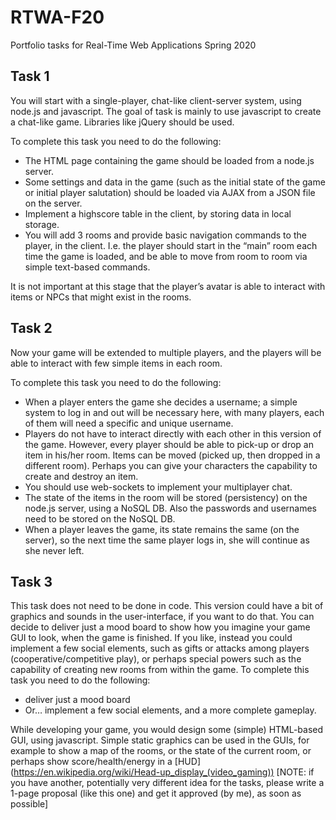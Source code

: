 # RTWA-F20
Portfolio tasks for Real-Time Web Applications Spring 2020

## Task 1
You will start with a single-player, chat-like client-server system, using node.js and javascript. 
The goal of task is mainly to use javascript to create a chat-like game. Libraries like jQuery should be used.

To complete this task you need to do the following:
-	The HTML page containing the game should be loaded from a node.js server. 
-	Some settings and data in the game (such as the initial state of the game or initial player salutation) should be loaded via AJAX from a JSON file on the server.
-	Implement a highscore table in the client, by storing data in local storage. 
-	You will add 3 rooms and provide basic navigation commands to the player, in the client. I.e. the player should start in the “main” room each time the game is loaded, and be able to move from room to room via simple text-based commands. 

It is not important at this stage that the player’s avatar is able to interact with items or NPCs that might exist in the rooms. 



## Task 2
Now your game will be extended to multiple players, and the players will be able to interact with few simple items in each room. 

To complete this task you need to do the following:
- When a player enters the game she decides a username; a simple system to log in and out will be necessary here, with many players, each of them will need a specific and unique username.
- Players do not have to interact directly with each other in this version of the game. However, every player should be able to pick-up or drop an item in his/her room. Items can be moved (picked up, then dropped in a different room).  Perhaps you can give your characters the capability to create and destroy an item. 
- You should use web-sockets to implement your multiplayer chat.
- The state of the items in the room will be stored (persistency) on the node.js server, using a NoSQL DB. Also the passwords and usernames need to be stored on the NoSQL DB. 
- When a player leaves the game, its state remains the same (on the server), so the next time the same player logs in, she will continue as she never left. 



## Task 3
This task does not need to be done in code. This version could have a bit of graphics and sounds in the user-interface, if you want to do that. You can decide to deliver just a mood board to show how you imagine your game GUI to look, when the game is finished.
If you like, instead you could implement a few social elements, such as gifts or attacks among players (cooperative/competitive play), or perhaps special powers such as the capability of creating new rooms from within the game. 
To complete this task you need to do the following:
- deliver just a mood board
- Or… implement a few social elements, and a more complete gameplay.

While developing your game, you would design some (simple) HTML-based GUI, using javascript. Simple static graphics can be used in the GUIs, for example to show a map of the rooms, or the state of the current room, or perhaps show score/health/energy in a [HUD] (https://en.wikipedia.org/wiki/Head-up_display_(video_gaming))
 [NOTE: if you have another, potentially very different idea for the tasks, please write a 1-page proposal (like this one) and get it approved (by me), as soon as possible]

